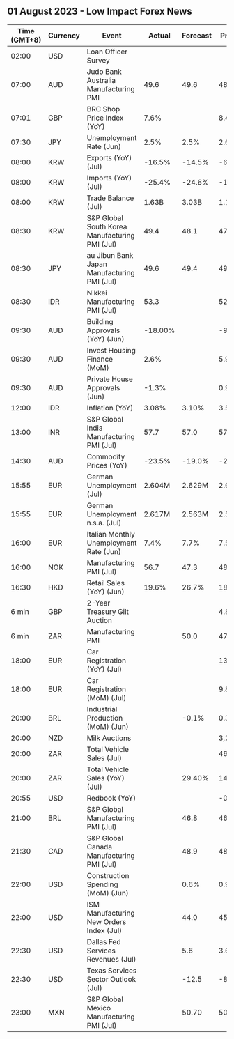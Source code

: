 ## 01 August 2023 - Low Impact Forex News

| Time (GMT+8) | Currency | Event | Actual | Forecast | Previous |
|------|----------|-------|--------|----------|----------|
| 02:00 | USD | Loan Officer Survey |  |  |  |
| 07:00 | AUD | Judo Bank Australia Manufacturing PMI | 49.6 | 49.6 | 48.2 |
| 07:01 | GBP | BRC Shop Price Index (YoY) | 7.6% |  | 8.4% |
| 07:30 | JPY | Unemployment Rate (Jun) | 2.5% | 2.5% | 2.6% |
| 08:00 | KRW | Exports (YoY) (Jul) | -16.5% | -14.5% | -6.0% |
| 08:00 | KRW | Imports (YoY) (Jul) | -25.4% | -24.6% | -11.7% |
| 08:00 | KRW | Trade Balance (Jul) | 1.63B | 3.03B | 1.13B |
| 08:30 | KRW | S&P Global South Korea Manufacturing PMI (Jul) | 49.4 | 48.1 | 47.8 |
| 08:30 | JPY | au Jibun Bank Japan Manufacturing PMI (Jul) | 49.6 | 49.4 | 49.8 |
| 08:30 | IDR | Nikkei Manufacturing PMI (Jul) | 53.3 |  | 52.5 |
| 09:30 | AUD | Building Approvals (YoY) (Jun) | -18.00% |  | -9.80% |
| 09:30 | AUD | Invest Housing Finance (MoM) | 2.6% |  | 5.9% |
| 09:30 | AUD | Private House Approvals (Jun) | -1.3% |  | 0.9% |
| 12:00 | IDR | Inflation (YoY) | 3.08% | 3.10% | 3.52% |
| 13:00 | INR | S&P Global India Manufacturing PMI (Jul) | 57.7 | 57.0 | 57.8 |
| 14:30 | AUD | Commodity Prices (YoY) | -23.5% | -19.0% | -21.5% |
| 15:55 | EUR | German Unemployment (Jul) | 2.604M | 2.629M | 2.608M |
| 15:55 | EUR | German Unemployment n.s.a. (Jul) | 2.617M | 2.563M | 2.550M |
| 16:00 | EUR | Italian Monthly Unemployment Rate (Jun) | 7.4% | 7.7% | 7.5% |
| 16:00 | NOK | Manufacturing PMI (Jul) | 56.7 | 47.3 | 48.7 |
| 16:30 | HKD | Retail Sales (YoY) (Jun) | 19.6% | 26.7% | 18.4% |
| 6 min | GBP | 2-Year Treasury Gilt Auction |  |  | 4.874% |
| 6 min | ZAR | Manufacturing PMI |  | 50.0 | 47.6 |
| 18:00 | EUR | Car Registration (YoY) (Jul) |  |  | 13.30% |
| 18:00 | EUR | Car Registration (MoM) (Jul) |  |  | 9.80% |
| 20:00 | BRL | Industrial Production (MoM) (Jun) |  | -0.1% | 0.3% |
| 20:00 | NZD | Milk Auctions |  |  | 3,289.0% |
| 20:00 | ZAR | Total Vehicle Sales (Jul) |  |  | 46.81K |
| 20:00 | ZAR | Total Vehicle Sales (YoY) (Jul) |  | 29.40% | 14.00% |
| 20:55 | USD | Redbook (YoY) |  |  | -0.4% |
| 21:00 | BRL | S&P Global Manufacturing PMI (Jul) |  | 46.8 | 46.6 |
| 21:30 | CAD | S&P Global Canada Manufacturing PMI (Jul) |  | 48.9 | 48.8 |
| 22:00 | USD | Construction Spending (MoM) (Jun) |  | 0.6% | 0.9% |
| 22:00 | USD | ISM Manufacturing New Orders Index (Jul) |  | 44.0 | 45.6 |
| 22:30 | USD | Dallas Fed Services Revenues (Jul) |  | 5.6 | 3.6 |
| 22:30 | USD | Texas Services Sector Outlook (Jul) |  | -12.5 | -8.2 |
| 23:00 | MXN | S&P Global Mexico Manufacturing PMI (Jul) |  | 50.70 | 50.90 |

